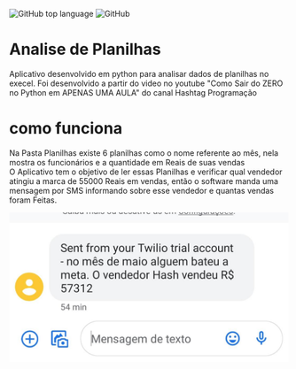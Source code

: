![GitHub top language](https://img.shields.io/github/languages/top/Alisson-tech/AnalisePlanilhas)
![GitHub](https://img.shields.io/github/license/Alisson-tech/AnalisePlanilhas)


# Analise de Planilhas
Aplicativo desenvolvido em python para analisar dados de planilhas no execel.
Foi desenvolvido a partir do video no youtube "Como Sair do ZERO no Python em APENAS UMA AULA" do canal Hashtag Programação


# como funciona

Na Pasta Planilhas existe 6 planilhas como o nome referente ao mês, nela mostra os funcionários e a quantidade em Reais de suas vendas <br />
O Aplicativo tem o objetivo de ler essas Planilhas e verificar qual vendedor atingiu a marca de 55000 Reais em vendas, então o software
manda uma mensagem por SMS informando sobre esse vendedor e quantas vendas foram Feitas.

![SMS](https://github.com/Alisson-tech/AnalisePlanilhas/blob/master/img/sms.jpeg)
